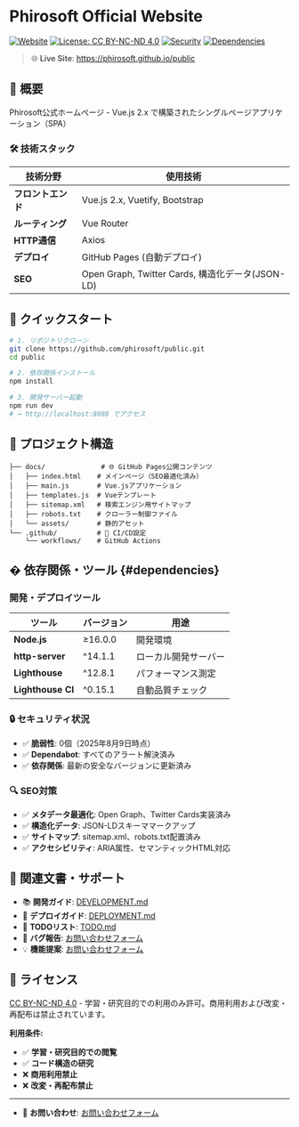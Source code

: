 # Phirosoft Official Website

[![Website](https://img.shields.io/website?url=https%3A//phirosoft.github.io/public)](https://phirosoft.github.io/public)
[![License: CC BY-NC-ND 4.0](https://img.shields.io/badge/License-CC%20BY--NC--ND%204.0-lightgrey.svg)](https://creativecommons.org/licenses/by-nc-nd/4.0/)
[![Security](https://img.shields.io/badge/Security-Secure-green)](./DEVELOPMENT.md#セキュリティ)
[![Dependencies](https://img.shields.io/badge/Dependencies-Up_to_Date-brightgreen)](#dependencies)

> 🌐 **Live Site**: https://phirosoft.github.io/public

## 📖 概要

Phirosoft公式ホームページ - Vue.js 2.x で構築されたシングルページアプリケーション（SPA）

### 🛠️ 技術スタック

| 技術分野 | 使用技術 |
|---------|---------|
| **フロントエンド** | Vue.js 2.x, Vuetify, Bootstrap |
| **ルーティング** | Vue Router |
| **HTTP通信** | Axios |
| **デプロイ** | GitHub Pages (自動デプロイ) |
| **SEO** | Open Graph, Twitter Cards, 構造化データ(JSON-LD) |

## 🚀 クイックスタート

```bash
# 1. リポジトリクローン
git clone https://github.com/phirosoft/public.git
cd public

# 2. 依存関係インストール
npm install

# 3. 開発サーバー起動
npm run dev
# → http://localhost:8080 でアクセス
```

## 📁 プロジェクト構造

```
├── docs/              # 🌐 GitHub Pages公開コンテンツ
│   ├── index.html    # メインページ（SEO最適化済み）
│   ├── main.js       # Vue.jsアプリケーション
│   ├── templates.js  # Vueテンプレート
│   ├── sitemap.xml   # 検索エンジン用サイトマップ
│   ├── robots.txt    # クローラー制御ファイル
│   └── assets/       # 静的アセット
└── .github/          # 🔧 CI/CD設定
    └── workflows/    # GitHub Actions
```

## � 依存関係・ツール {#dependencies}

### 開発・デプロイツール

| ツール | バージョン | 用途 |
|--------|------------|------|
| **Node.js** | ≥16.0.0 | 開発環境 |
| **http-server** | ^14.1.1 | ローカル開発サーバー |
| **Lighthouse** | ^12.8.1 | パフォーマンス測定 |
| **Lighthouse CI** | ^0.15.1 | 自動品質チェック |

### 🔒 セキュリティ状況

- ✅ **脆弱性**: 0個（2025年8月9日時点）
- ✅ **Dependabot**: すべてのアラート解決済み
- ✅ **依存関係**: 最新の安全なバージョンに更新済み

### 🔍 SEO対策

- ✅ **メタデータ最適化**: Open Graph、Twitter Cards実装済み
- ✅ **構造化データ**: JSON-LDスキーママークアップ
- ✅ **サイトマップ**: sitemap.xml、robots.txt配置済み
- ✅ **アクセシビリティ**: ARIA属性、セマンティックHTML対応

## 🔗 関連文書・サポート

- 📚 **開発ガイド**: [DEVELOPMENT.md](./DEVELOPMENT.md)
- 🚀 **デプロイガイド**: [DEPLOYMENT.md](./DEPLOYMENT.md)
- 📝 **TODOリスト**: [TODO.md](./TODO.md)
- 🐛 **バグ報告**: [お問い合わせフォーム](https://docs.google.com/forms/d/e/1FAIpQLSd8q-TwBhthRMhuBaDISSIC10cIFLYY6iyAo1GAh-m9E21dvg/viewform?usp=sf_link)
- 💡 **機能提案**: [お問い合わせフォーム](https://docs.google.com/forms/d/e/1FAIpQLSd8q-TwBhthRMhuBaDISSIC10cIFLYY6iyAo1GAh-m9E21dvg/viewform?usp=sf_link)

## 📄 ライセンス

[CC BY-NC-ND 4.0](./docs/LICENSE) - 学習・研究目的での利用のみ許可。商用利用および改変・再配布は禁止されています。

**利用条件:**
- ✅ **学習・研究目的での閲覧**
- ✅ **コード構造の研究**
- ❌ **商用利用禁止**
- ❌ **改変・再配布禁止**

---

- 📧 **お問い合わせ**: [お問い合わせフォーム](https://docs.google.com/forms/d/e/1FAIpQLSd8q-TwBhthRMhuBaDISSIC10cIFLYY6iyAo1GAh-m9E21dvg/viewform?usp=sf_link)
